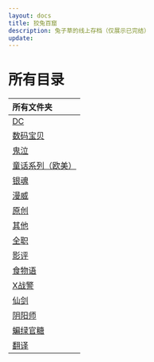 ```yaml
---
layout: docs
title: 狡兔百窟
description: 兔子草的线上存档（仅展示已完结）
update: 
---
```


# 所有目录

|所有文件夹|
|:-|
|[DC](DC)|
|[数码宝贝](DM)|
|[鬼泣](DMC)|
|[童话系列（欧美）](FT)|
|[银魂](GTM)|
|[漫威](M)|
|[原创](O)|
|[其他](Others)|
|[全职](QZ)|
|[影评](SC)|
|[食物语](SWY)|
|[X战警](X)|
|[仙剑](XJ)|
|[阴阳师](YYS)|
|[蝙绿官糖](batlantern)|
|[翻译](translation)|
